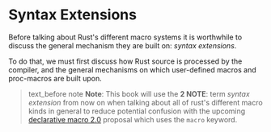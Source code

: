 # Syntax Extensions

Before talking about Rust's different macro systems it is worthwhile to discuss the general mechanism they are built on: *syntax extensions*.

To do that, we must first discuss how Rust source is processed by the compiler, and the general mechanisms on which user-defined macros and proc-macros are built upon.

> text_before note **Note**: This book will use the **2 NOTE**: term *syntax extension* from now on when talking about all of rust's different macro kinds in general to reduce potential confusion with the upcoming [declarative macro 2.0](https://github.com/rust-lang/rust/issues/39412) proposal which uses the `macro` keyword.
